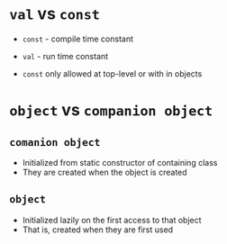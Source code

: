 # `val` vs `const`

- `const` - compile time constant  
- `val` - run time constant
  
  
- `const` only allowed at top-level or with in objects

# `object` vs `companion object`  

## `comanion object` 
- Initialized from static constructor of containing class
- They are created when the object is created

## `object`
- Initialized lazily on the first access to that object
- That is, created when they are first used

